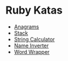 Ruby Katas
==========

* [Anagrams](/ruby/anagrams)
* [Stack](/ruby/stack)
* [String Calculator](/ruby/string_calculator)
* [Name Inverter](/ruby/name_inverter)
* [Word Wrapper](/ruby/word_wrapper)

